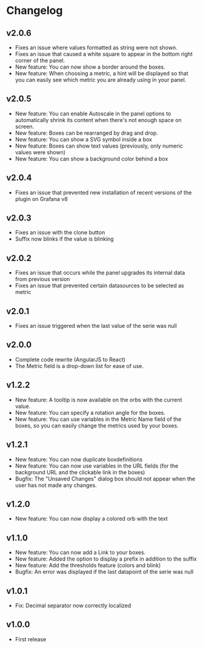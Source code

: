 # Changelog

## v2.0.6

- Fixes an issue where values formatted as string were not shown.
- Fixes an issue that caused a white square to appear in the bottom right corner of the panel.
- New feature: You can now show a border around the boxes.
- New feature: When choosing a metric, a hint will be displayed so that you can easily see which metric you are already using in your panel.

## v2.0.5

- New feature: You can enable Autoscale in the panel options to automatically shrink its content when there's not enough space on screen.
- New feature: Boxes can be rearranged by drag and drop.
- New feature: You can show a SVG symbol inside a box
- New feature: Boxes can show text values (previously, only numeric values were shown)
- New feature: You can show a background color behind a box

## v2.0.4

- Fixes an issue that prevented new installation of recent versions of the plugin on Grafana v8

## v2.0.3

- Fixes an issue with the clone button
- Suffix now blinks if the value is blinking

## v2.0.2

- Fixes an issue that occurs while the panel upgrades its internal data from previous version
- Fixes an issue that prevented certain datasources to be selected as metric

## v2.0.1

- Fixes an issue triggered when the last value of the serie was null

## v2.0.0

- Complete code rewrite (AngularJS to React)
- The Metric field is a drop-down list for ease of use.

## v1.2.2

- New feature: A tooltip is now available on the orbs with the current value.
- New feature: You can specify a rotation angle for the boxes.
- New feature: You can use variables in the Metric Name field of the boxes, so you can easily change the metrics used by your boxes.

## v1.2.1

- New feature: You can now duplicate boxdefinitions
- New feature: You can now use variables in the URL fields (for the background URL and the clickable link in the boxes)
- Bugfix: The "Unsaved Changes" dialog box should not appear when the user has not made any changes.

## v1.2.0

- New feature: You can now display a colored orb with the text

## v1.1.0

- New feature: You can now add a Link to your boxes.
- New feature: Added the option to display a prefix in addition to the suffix
- New feature: Add the thresholds feature (colors and blink)
- Bugfix: An error was displayed if the last datapoint of the serie was null

## v1.0.1

- Fix: Decimal separator now correctly localized

## v1.0.0

- First release




